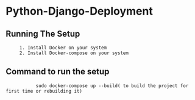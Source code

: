 # Python-Django-Deployment

## Running The Setup

         1. Install Docker on your system
         2. Install Docker-compose on your system


## Command to run the setup
  
               sudo docker-compose up --build( to build the project for first time or rebuilding it)
               
               
               
